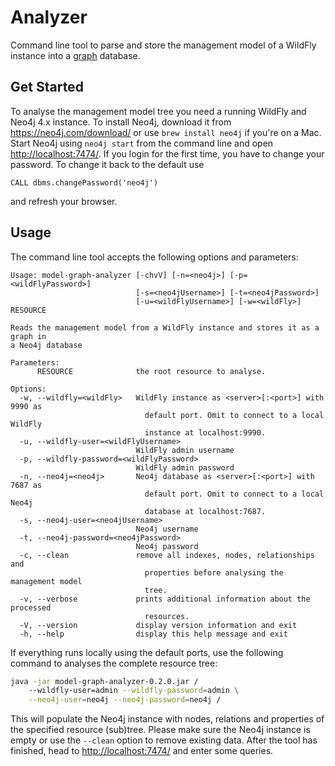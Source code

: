 # Analyzer

Command line tool to parse and store the management model of a WildFly instance into a [graph](https://neo4j.com/) database. 

## Get Started

To analyse the management model tree you need a running WildFly and Neo4j 4.x instance. To install Neo4j, download it from https://neo4j.com/download/ or use `brew install neo4j` if you're on a Mac. Start Neo4j using `neo4j start` from the command line and open [http://localhost:7474/](http://localhost:7474/). If you login for the first time, you have to change your password. To change it back to the default use 

```cypher
CALL dbms.changePassword('neo4j')
```

and refresh your browser.

## Usage

The command line tool accepts the following options and parameters:

```
Usage: model-graph-analyzer [-chvV] [-n=<neo4j>] [-p=<wildFlyPassword>]
                            [-s=<neo4jUsername>] [-t=<neo4jPassword>]
                            [-u=<wildFlyUsername>] [-w=<wildFly>] RESOURCE

Reads the management model from a WildFly instance and stores it as a graph in
a Neo4j database

Parameters:
      RESOURCE              the root resource to analyse.

Options:
  -w, --wildfly=<wildFly>   WildFly instance as <server>[:<port>] with 9990 as
                              default port. Omit to connect to a local WildFly
                              instance at localhost:9990.
  -u, --wildfly-user=<wildFlyUsername>
                            WildFly admin username
  -p, --wildfly-password=<wildFlyPassword>
                            WildFly admin password
  -n, --neo4j=<neo4j>       Neo4j database as <server>[:<port>] with 7687 as
                              default port. Omit to connect to a local Neo4j
                              database at localhost:7687.
  -s, --neo4j-user=<neo4jUsername>
                            Neo4j username
  -t, --neo4j-password=<neo4jPassword>
                            Neo4j password
  -c, --clean               remove all indexes, nodes, relationships and
                              properties before analysing the management model
                              tree.
  -v, --verbose             prints additional information about the processed
                              resources.
  -V, --version             display version information and exit
  -h, --help                display this help message and exit
```

If everything runs locally using the default ports, use the following command to analyses the complete resource tree:

```bash
java -jar model-graph-analyzer-0.2.0.jar /
    --wildfly-user=admin --wildfly-password=admin \
    --neo4j-user=neo4j --neo4j-password=neo4j /
```

This will populate the Neo4j instance with nodes, relations and properties of the specified resource (sub)tree. Please make sure the Neo4j instance is empty or use the `--clean` option to remove existing data. After the tool has finished, head to [http://localhost:7474/](http://localhost:7474/) and enter some queries. 
